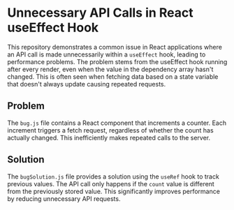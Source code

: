 # Unnecessary API Calls in React useEffect Hook

This repository demonstrates a common issue in React applications where an API call is made unnecessarily within a `useEffect` hook, leading to performance problems.  The problem stems from the useEffect hook running after every render, even when the value in the dependency array hasn't changed.  This is often seen when fetching data based on a state variable that doesn't always update causing repeated requests. 

## Problem

The `bug.js` file contains a React component that increments a counter.  Each increment triggers a fetch request, regardless of whether the count has actually changed. This inefficiently makes repeated calls to the server. 

## Solution

The `bugSolution.js` file provides a solution using the `useRef` hook to track previous values. The API call only happens if the `count` value is different from the previously stored value.  This significantly improves performance by reducing unnecessary API requests.